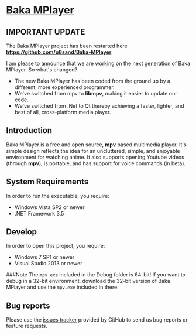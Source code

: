 # [Baka MPlayer](http://bakamplayer.u8sand.net)

## IMPORTANT UPDATE

The Baka MPlayer project has been restarted here
**https://github.com/u8sand/Baka-MPlayer**

I am please to announce that we are working on the next generation of Baka MPlayer.
So what's changed?

* The new Baka MPlayer has been coded from the ground up by a different, more experienced programmer.
* We've switched from mpv to **libmpv**, making it easier to update our code.
* We've switched from .Net to Qt thereby achieving a faster, lighter, and best of all, cross-platform media player.

## Introduction

Baka MPlayer is a free and open source, **mpv** based multimedia player.
It's simple design reflects the idea for an uncluttered, simple, and enjoyable environment for watching anime.
It also supports opening Youtube videos (through **mpv**), is portable, and has support for voice commands (in beta).

## System Requirements

In order to run the executable, you require:
* Windows Vista SP2 or newer
* .NET Framework 3.5

## Develop

In order to open this project, you require:

* Windows 7 SP1 or newer
* Visual Studio 2013 or newer

###Note
The `mpv.exe` included in the Debug folder is 64-bit!
If you want to debug in a 32-bit environment, download the 32-bit version of
Baka MPlayer and use the `mpv.exe` included in there.

## Bug reports

Please use the [issues tracker](https://github.com/godly-devotion/Baka-MPlayer/issues) provided by GitHub to send us bug reports or
feature requests.